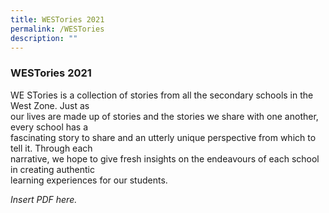 ```yaml
---
title: WESTories 2021
permalink: /WESTories
description: ""
---
```

### WESTories 2021

WE STories is a collection of stories from all the secondary schools in the West Zone. Just as  
our lives are made up of stories and the stories we share with one another, every school has a  
fascinating story to share and an utterly unique perspective from which to tell it. Through each  
narrative, we hope to give fresh insights on the endeavours of each school in creating authentic  
learning experiences for our students.

*Insert PDF here.*